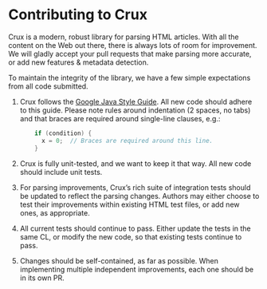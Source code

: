 # Contributing to Crux

Crux is a modern, robust library for parsing HTML articles. With all the content on the Web out there, there is always lots of room for improvement. We will gladly accept your pull requests that make parsing more accurate, or add new features & metadata detection.

To maintain the integrity of the library, we have a few simple expectations from all code submitted.

1. Crux follows the [Google Java Style Guide](https://google.github.io/styleguide/javaguide.html). All new code should adhere to this guide. Please note rules around indentation (2 spaces, no tabs) and that braces are required around single-line clauses, e.g.:
    ```java
        if (condition) {
          x = 0;  // Braces are required around this line.
        }
    ```

1. Crux is fully unit-tested, and we want to keep it that way. All new code should include unit tests.
1. For parsing improvements, Crux’s rich suite of integration tests should be updated to reflect the parsing changes. Authors may either choose to test their improvements within existing HTML test files, or add new ones, as appropriate.
1. All current tests should continue to pass. Either update the tests in the same CL, or modify the new code, so that existing tests continue to pass.
1. Changes should be self-contained, as far as possible. When implementing multiple independent improvements, each one should be in its own PR.


